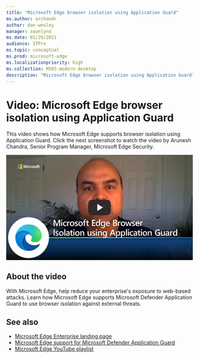 ```yaml
---
title: "Microsoft Edge browser isolation using Application Guard"
ms.author: archandr
author: dan-wesley
manager: seanlynd
ms.date: 01/26/2021
audience: ITPro
ms.topic: conceptual
ms.prod: microsoft-edge
ms.localizationpriority: high
ms.collection: M365-modern-desktop
description: "Microsoft Edge browser isolation using Application Guard"
---
```


# Video: Microsoft Edge browser isolation using Application Guard

This video shows how Microsoft Edge supports browser isolation using Application Guard. Click the next screenshot to watch the video by Arunesh Chandra, Senior Program Manager, Microsoft Edge Security.

[![Browser isolation using Application Guard]( media/microsoft-edge-video-security-application-guard/0.png)](http://www.youtube.com/watch?v=zQjaRqNXMqw "Browser isolation using Application Guard")

## About the video

With Microsoft Edge, help reduce your enterprise's exposure to web-based attacks. Learn how Microsoft Edge supports Microsoft Defender Application Guard to use browser isolation against external threats.

## See also

- [Microsoft Edge Enterprise landing page](https://aka.ms/EdgeEnterprise)
- [Microsoft Edge support for Microsoft Defender Application Guard](microsoft-edge-security-windows-defender-application-guard.md)
- [Microsoft Edge YouTube playlist](https://www.youtube.com/playlist?list=PLXtHYVsvn_b-uXh1tMeYpT-0iD8tD3tFy)